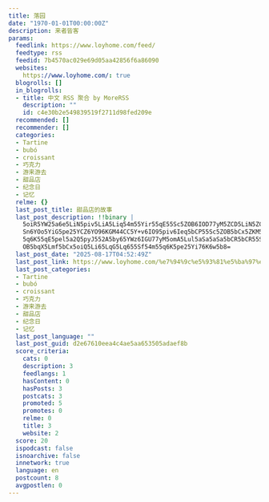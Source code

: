 ```yaml
---
title: 落园
date: "1970-01-01T00:00:00Z"
description: 来者皆客
params:
  feedlink: https://www.loyhome.com/feed/
  feedtype: rss
  feedid: 7b4570ac029e69d05aa42856f6a86090
  websites:
    https://www.loyhome.com/: true
  blogrolls: []
  in_blogrolls:
  - title: 中文 RSS 聚合 by MoreRSS
    description: ""
    id: c4e30b2e549839519f2711d98fed209e
  recommended: []
  recommender: []
  categories:
  - Tartine
  - bubó
  - croissant
  - 巧克力
  - 游来游去
  - 甜品店
  - 纪念日
  - 记忆
  relme: {}
  last_post_title: 甜品店的故事
  last_post_description: !!binary |
    5oiR5YW25a6e5LiN5piv5LiA5Liq54m55Yir55qE55Sc5ZOB6IOD77yM5ZCD5LiN5ZCD5a
    Sn6YOo5YiG5pe25YCZ6YO96KGM44CC5Y+v6IO95piv6Ieq5bCP55Sc5ZOB5bCx5ZKM54m5
    5q6K55qE5pel5a2Q5pyJ552A5by65YWz6IGU77yM5omA5Lul5aSa5aSa5bCR5bCR55Sc5Z
    OB5bqX5Lmf5bCx5oiQ5Li65LqG5Lq655Sf54m55q6K5pe25Yi76K6w5b8=
  last_post_date: "2025-08-17T04:52:49Z"
  last_post_link: https://www.loyhome.com/%e7%94%9c%e5%93%81%e5%ba%97%e7%9a%84%e6%95%85%e4%ba%8b/
  last_post_categories:
  - Tartine
  - bubó
  - croissant
  - 巧克力
  - 游来游去
  - 甜品店
  - 纪念日
  - 记忆
  last_post_language: ""
  last_post_guid: d2e67610eea4c4ae5aa653505adaef8b
  score_criteria:
    cats: 0
    description: 3
    feedlangs: 1
    hasContent: 0
    hasPosts: 3
    postcats: 3
    promoted: 5
    promotes: 0
    relme: 0
    title: 3
    website: 2
  score: 20
  ispodcast: false
  isnoarchive: false
  innetwork: true
  language: en
  postcount: 8
  avgpostlen: 0
---
```

